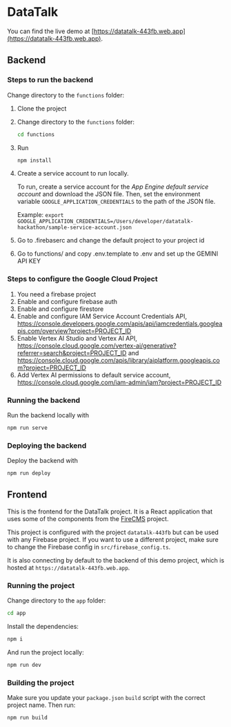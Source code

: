 # DataTalk

You can find the live demo at [https://datatalk-443fb.web.app](https://datatalk-443fb.web.app).



## Backend

### Steps to run the backend

Change directory to the `functions` folder:

1. Clone the project
2. Change directory to the `functions` folder:
    ```bash
    cd functions
    ```
3. Run 
   ```bash
   npm install
   ```
4. Create a service account to run locally.

   To run, create a service account for the *App Engine default service account* and download the JSON file. Then, set
   the environment variable `GOOGLE_APPLICATION_CREDENTIALS` to the path of the JSON file.

   Example: `export GOOGLE_APPLICATION_CREDENTIALS=/Users/developer/datatalk-hackathon/sample-service-account.json`

5. Go to .firebaserc and change the default project to your project id
6. Go to functions/ and copy .env.template to .env and set up the GEMINI API KEY

### Steps to configure the Google Cloud Project

1. You need a firebase project
2. Enable and configure firebase auth
3. Enable and configure firestore
4. Enable and configure IAM Service Account Credentials
   API, https://console.developers.google.com/apis/api/iamcredentials.googleapis.com/overview?project=PROJECT_ID
5. Enable Vertex AI Studio and Vertex AI
   API, https://console.cloud.google.com/vertex-ai/generative?referrer=search&project=PROJECT_ID
   and https://console.cloud.google.com/apis/library/aiplatform.googleapis.com?project=PROJECT_ID
6. Add Vertex AI permissions to default service
   account, https://console.cloud.google.com/iam-admin/iam?project=PROJECT_ID

### Running the backend

Run the backend locally with
```bash
npm run serve
```

### Deploying the backend

Deploy the backend with 
```bash
npm run deploy
```

## Frontend

This is the frontend for the DataTalk project. It is a React application that
uses some of the components from the [FireCMS](https://firecms.co) project.

This project is configured with the project `datatalk-443fb` but can be used with any Firebase project.
If you want to use a different project, make sure to change the Firebase config in `src/firebase_config.ts`.

It is also connecting by default to the backend of this demo project, which is hosted
at `https://datatalk-443fb.web.app`.

### Running the project

Change directory to the `app` folder:

```bash
cd app
```

Install the dependencies:

```bash
npm i
```

And run the project locally:

```bash
npm run dev
```

### Building the project

Make sure you update your `package.json` `build` script with the correct
project name. Then run:

```bash
npm run build
```

